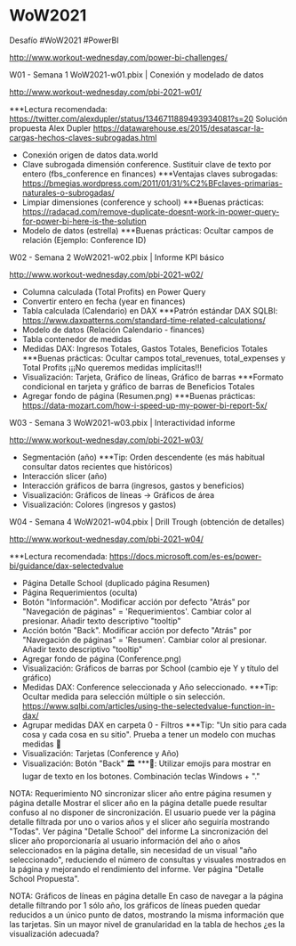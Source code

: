 # WoW2021
Desafío #WoW2021 #PowerBI

http://www.workout-wednesday.com/power-bi-challenges/

W01 - Semana 1 WoW2021-w01.pbix | Conexión y modelado de datos

http://www.workout-wednesday.com/pbi-2021-w01/

***Lectura recomendada: https://twitter.com/alexdupler/status/1346711889493934081?s=20 Solución propuesta Alex Dupler
                        https://datawarehouse.es/2015/desatascar-la-cargas-hechos-claves-subrogadas.html

- Conexión origen de datos data.world
- Clave subrogada dimensión conference. Sustituir clave de texto por entero (fbs_conference en finances) ***Ventajas claves subrogadas: https://bmegias.wordpress.com/2011/01/31/%C2%BFclaves-primarias-naturales-o-subrogadas/
- Limpiar dimensiones (conference y school) ***Buenas prácticas: https://radacad.com/remove-duplicate-doesnt-work-in-power-query-for-power-bi-here-is-the-solution
- Modelo de datos (estrella) ***Buenas prácticas: Ocultar campos de relación (Ejemplo: Conference ID)

W02 - Semana 2 WoW2021-w02.pbix | Informe KPI básico

http://www.workout-wednesday.com/pbi-2021-w02/

- Columna calculada (Total Profits) en Power Query
- Convertir entero en fecha (year en finances)
- Tabla calculada (Calendario) en DAX ***Patrón estándar DAX SQLBI: https://www.daxpatterns.com/standard-time-related-calculations/
- Modelo de datos (Relación Calendario - finances)
- Tabla contenedor de medidas
- Medidas DAX: Ingresos Totales, Gastos Totales, Beneficios Totales ***Buenas prácticas: Ocultar campos total_revenues, total_expenses y Total Profits ¡¡¡No queremos medidas implícitas!!!
- Visualización: Tarjeta, Gráfico de líneas, Gráfico de barras ***Formato condicional en tarjeta y gráfico de barras de Beneficios Totales
- Agregar fondo de página (Resumen.png) ***Buenas prácticas: https://data-mozart.com/how-i-speed-up-my-power-bi-report-5x/

W03 - Semana 3 WoW2021-w03.pbix | Interactividad informe

http://www.workout-wednesday.com/pbi-2021-w03/

- Segmentación (año) ***Tip: Orden descendente (es más habitual consultar datos recientes que históricos)
- Interacción slicer (año)
- Interacción gráficos de barra (ingresos, gastos y beneficios)
- Visualización: Gráficos de líneas -> Gráficos de área
- Visualización: Colores (ingresos y gastos)

W04 - Semana 4 WoW2021-w04.pbix | Drill Trough (obtención de detalles)

http://www.workout-wednesday.com/pbi-2021-w04/

***Lectura recomendada: https://docs.microsoft.com/es-es/power-bi/guidance/dax-selectedvalue

- Página Detalle School (duplicado página Resumen) 
- Página Requerimientos (oculta)
- Botón "Información". Modificar acción por defecto "Atrás" por "Navegación de páginas" = 'Requerimientos'. Cambiar color al presionar. Añadir texto descriptivo "tooltip"
- Acción botón "Back". Modificar acción por defecto "Atrás" por "Navegación de páginas" = 'Resumen'. Cambiar color al presionar. Añadir texto descriptivo "tooltip" 
- Agregar fondo de página (Conference.png)
- Visualización: Gráficos de barras por School (cambio eje Y y título del gráfico)
- Medidas DAX: Conference seleccionada y Año seleccionado. ***Tip: Ocultar medida para selección múltiple o sin selección. https://www.sqlbi.com/articles/using-the-selectedvalue-function-in-dax/
- Agrupar medidas DAX en carpeta 0 - Filtros ***Tip: "Un sitio para cada cosa y cada cosa en su sitio". Prueba a tener un modelo con muchas medidas 🚀
- Visualización: Tarjetas (Conference y Año)
- Visualización: Botón "Back" 🏛 ***🎩: Utilizar emojis para mostrar en lugar de texto en los botones. Combinación teclas Windows + "."

NOTA: Requerimiento NO sincronizar slicer año entre página resumen y página detalle
Mostrar el slicer año en la página detalle puede resultar confuso al no disponer de sincronización. El usuario puede ver la página detalle filtrada por uno o varios años y el slicer año seguiría mostrando "Todas". Ver página "Detalle School" del informe
La sincronización del slicer año proporcionaría al usuario información del año o años seleccionados en la página detalle, sin necesidad de un visual "año seleccionado", reduciendo el número de consultas y visuales mostrados en la página y mejorando el rendimiento del informe. Ver página "Detalle School Propuesta".

NOTA: Gráficos de líneas en página detalle
En caso de navegar a la página detalle filtrando por 1 sólo año, los gráficos de líneas pueden quedar reducidos a un único punto de datos, mostrando la misma información que las tarjetas. Sin un mayor nivel de granularidad en la tabla de hechos ¿es la visualización adecuada?
